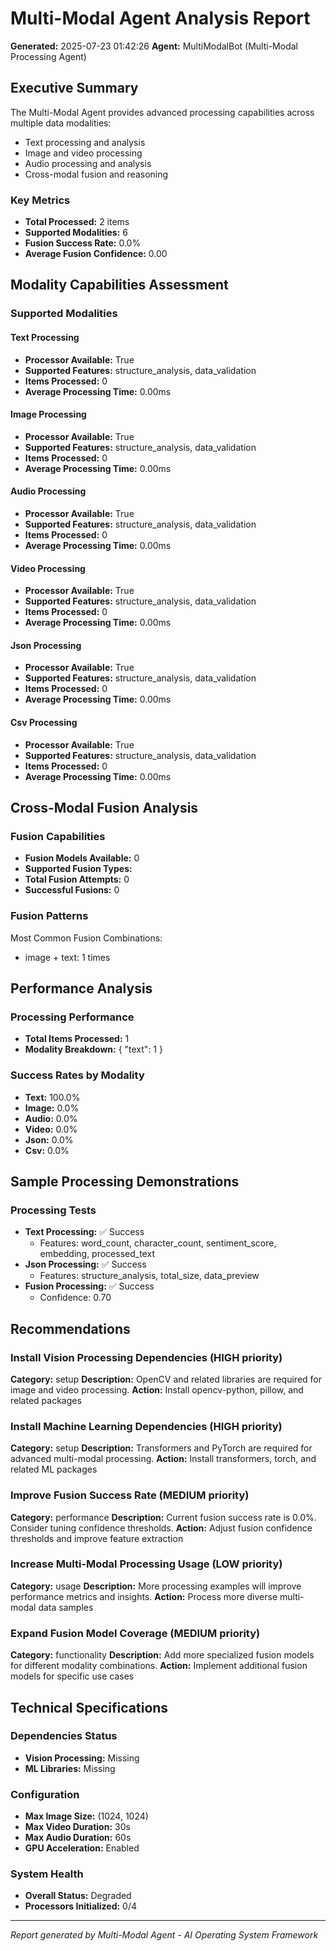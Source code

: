 # Multi-Modal Agent Analysis Report

**Generated:** 2025-07-23 01:42:26
**Agent:** MultiModalBot (Multi-Modal Processing Agent)

## Executive Summary

The Multi-Modal Agent provides advanced processing capabilities across multiple data modalities:
- Text processing and analysis
- Image and video processing
- Audio processing and analysis
- Cross-modal fusion and reasoning

### Key Metrics
- **Total Processed:** 2 items
- **Supported Modalities:** 6
- **Fusion Success Rate:** 0.0%
- **Average Fusion Confidence:** 0.00

## Modality Capabilities Assessment

### Supported Modalities

#### Text Processing
- **Processor Available:** True
- **Supported Features:** structure_analysis, data_validation
- **Items Processed:** 0
- **Average Processing Time:** 0.00ms

#### Image Processing
- **Processor Available:** True
- **Supported Features:** structure_analysis, data_validation
- **Items Processed:** 0
- **Average Processing Time:** 0.00ms

#### Audio Processing
- **Processor Available:** True
- **Supported Features:** structure_analysis, data_validation
- **Items Processed:** 0
- **Average Processing Time:** 0.00ms

#### Video Processing
- **Processor Available:** True
- **Supported Features:** structure_analysis, data_validation
- **Items Processed:** 0
- **Average Processing Time:** 0.00ms

#### Json Processing
- **Processor Available:** True
- **Supported Features:** structure_analysis, data_validation
- **Items Processed:** 0
- **Average Processing Time:** 0.00ms

#### Csv Processing
- **Processor Available:** True
- **Supported Features:** structure_analysis, data_validation
- **Items Processed:** 0
- **Average Processing Time:** 0.00ms

## Cross-Modal Fusion Analysis

### Fusion Capabilities
- **Fusion Models Available:** 0
- **Supported Fusion Types:**
- **Total Fusion Attempts:** 0
- **Successful Fusions:** 0

### Fusion Patterns

Most Common Fusion Combinations:
- image + text: 1 times

## Performance Analysis

### Processing Performance
- **Total Items Processed:** 1
- **Modality Breakdown:** {
  "text": 1
}

### Success Rates by Modality
- **Text:** 100.0%
- **Image:** 0.0%
- **Audio:** 0.0%
- **Video:** 0.0%
- **Json:** 0.0%
- **Csv:** 0.0%

## Sample Processing Demonstrations

### Processing Tests
- **Text Processing:** ✅ Success
  - Features: word_count, character_count, sentiment_score, embedding, processed_text
- **Json Processing:** ✅ Success
  - Features: structure_analysis, total_size, data_preview
- **Fusion Processing:** ✅ Success
  - Confidence: 0.70

## Recommendations

### Install Vision Processing Dependencies (HIGH priority)
**Category:** setup
**Description:** OpenCV and related libraries are required for image and video processing.
**Action:** Install opencv-python, pillow, and related packages

### Install Machine Learning Dependencies (HIGH priority)
**Category:** setup
**Description:** Transformers and PyTorch are required for advanced multi-modal processing.
**Action:** Install transformers, torch, and related ML packages

### Improve Fusion Success Rate (MEDIUM priority)
**Category:** performance
**Description:** Current fusion success rate is 0.0%. Consider tuning confidence thresholds.
**Action:** Adjust fusion confidence thresholds and improve feature extraction

### Increase Multi-Modal Processing Usage (LOW priority)
**Category:** usage
**Description:** More processing examples will improve performance metrics and insights.
**Action:** Process more diverse multi-modal data samples

### Expand Fusion Model Coverage (MEDIUM priority)
**Category:** functionality
**Description:** Add more specialized fusion models for different modality combinations.
**Action:** Implement additional fusion models for specific use cases


## Technical Specifications

### Dependencies Status
- **Vision Processing:** Missing
- **ML Libraries:** Missing

### Configuration
- **Max Image Size:** (1024, 1024)
- **Max Video Duration:** 30s
- **Max Audio Duration:** 60s
- **GPU Acceleration:** Enabled

### System Health
- **Overall Status:** Degraded
- **Processors Initialized:** 0/4

---

*Report generated by Multi-Modal Agent - AI Operating System Framework*
